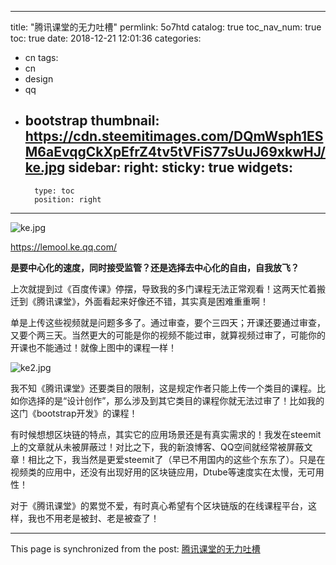 
---
title: "腾讯课堂的无力吐槽"
permlink: 5o7htd
catalog: true
toc_nav_num: true
toc: true
date: 2018-12-21 12:01:36
categories:
- cn
tags:
- cn
- design
- qq
- bootstrap
thumbnail: https://cdn.steemitimages.com/DQmWsph1ESM6aEvqgCkXpEfrZ4tv5tVFiS77sUuJ69xkwHJ/ke.jpg
sidebar:
    right:
        sticky: true
widgets:
    -
        type: toc
        position: right
---


![ke.jpg](https://cdn.steemitimages.com/DQmWsph1ESM6aEvqgCkXpEfrZ4tv5tVFiS77sUuJ69xkwHJ/ke.jpg)

https://lemool.ke.qq.com/

**是要中心化的速度，同时接受监管？还是选择去中心化的自由，自我放飞？**

上次就提到过《百度传课》停摆，导致我的多门课程无法正常观看！这两天忙着搬迁到《腾讯课堂》，外面看起来好像还不错，其实真是困难重重啊！

单是上传这些视频就是问题多多了。通过审查，要个三四天；开课还要通过审查，又要个两三天。当然更大的可能是你的视频不能过审，就算视频过审了，可能你的开课也不能通过！就像上图中的课程一样！

![ke2.jpg](https://cdn.steemitimages.com/DQmPoccs9ZXnk8n8WHLHxqBKeu7bXkPnwAroCtP2S922RC3/ke2.jpg)

我不知《腾讯课堂》还要类目的限制，这是规定作者只能上传一个类目的课程。比如你选择的是“设计创作”，那么涉及到其它类目的课程你就无法过审了！比如我的这门《bootstrap开发》的课程！

有时候想想区块链的特点，其实它的应用场景还是有真实需求的！我发在steemit上的文章就从未被屏蔽过！对比之下，我的新浪博客、QQ空间就经常被屏蔽文章！相比之下，我当然是更爱steemit了（早已不用国内的这些个东东了）。只是在视频类的应用中，还没有出现好用的区块链应用，Dtube等速度实在太慢，无可用性！

对于《腾讯课堂》的累觉不爱，有时真心希望有个区块链版的在线课程平台，这样，我也不用老是被封、老是被查了！

- - -

This page is synchronized from the post: [腾讯课堂的无力吐槽](https://steemit.com/@lemooljiang/5o7htd)
